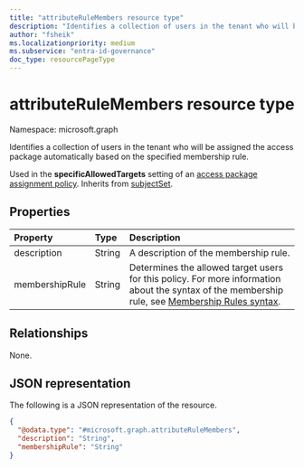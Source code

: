 ```yaml
---
title: "attributeRuleMembers resource type"
description: "Identifies a collection of users in the tenant who will be assigned the access package automatically based on the specified membership rules."
author: "fsheik"
ms.localizationpriority: medium
ms.subservice: "entra-id-governance"
doc_type: resourcePageType
---
```


# attributeRuleMembers resource type

Namespace: microsoft.graph



Identifies a collection of users in the tenant who will be assigned the access package automatically based on the specified membership rule.

Used in the **specificAllowedTargets** setting of an [access package assignment policy](accesspackageassignmentpolicy.md).
Inherits from [subjectSet](subjectset.md).

## Properties
|Property|Type|Description|
|:---|:---|:---|
|description|String|A description of the membership rule.|
|membershipRule|String|Determines the allowed target users for this policy. For more information about the syntax of the membership rule, see [Membership Rules syntax](/azure/active-directory/enterprise-users/groups-dynamic-membership).|

## Relationships
None.

## JSON representation
The following is a JSON representation of the resource.
<!-- {
  "blockType": "resource",
  "@odata.type": "microsoft.graph.attributeRuleMembers"
}
-->
``` json
{
  "@odata.type": "#microsoft.graph.attributeRuleMembers",
  "description": "String",
  "membershipRule": "String"
}
```
